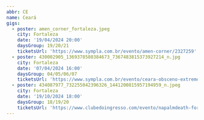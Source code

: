 ```yaml
---
abbr: CE
name: Ceará
gigs:
  - poster: amen_corner_fortaleza.jpeg
    city: Fortaleza
    date: '19/04/2024 20:00'
    daysGroup: 19/20/21
    ticketsUrl: 'https://www.sympla.com.br/evento/amen-corner/2327259'
  - poster: 430002905_1369378580384673_7367483815373927214_n.jpg
    city: Fortaleza
    date: '07/04/2024 16:00'
    daysGroup: 04/05/06/07
    ticketsUrl: 'https://www.sympla.com.br/evento/ceara-obsceno-extremo-fest/2348645'
  - poster: 434087977_732255042396326_1441200815957194959_n.jpeg
    city: Fortaleza
    date: '19/10/2024 18:00'
    daysGroup: 18/19/20
    ticketsUrl: 'https://www.clubedoingresso.com/evento/napalmdeath-fortaleza'
---
```


